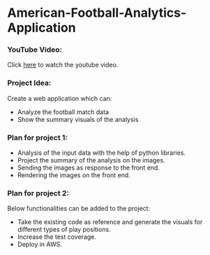 # American-Football-Analytics-Application

### YouTube Video:

Click [here](https://www.youtube.com/watch?v=GLtjMf34_LE&feature=youtu.be&ab_channel=AmitMandliya) to watch the youtube video.

### Project Idea:

Create a web application which can:
* Analyze the football match data
* Show the summary visuals of the analysis

### Plan for project 1:

* Analysis of the input data with the help of python libraries.
* Project the summary of the analysis on the images.
* Sending the images as response to the front end.
* Rendering the images on the front end.

### Plan for project 2:
Below functionalities can be added to the project:
* Take the existing code as reference and generate the visuals for different types of play positions.
* Increase the test coverage.
* Deploy in AWS.
